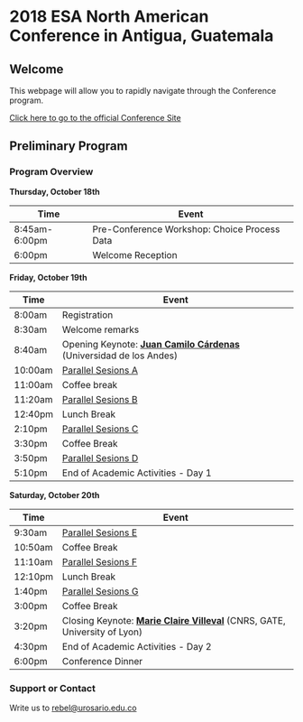 # 2018 ESA North American Conference in Antigua, Guatemala

## Welcome

This webpage will allow you to rapidly navigate through the Conference program.

<a href="http://www.urosario.edu.co/2018ESA/inicio/" target="_blank"> Click here to go to the official Conference Site</a>

## Preliminary Program

### Program Overview

**Thursday, October 18th** 

Time | Event
-----|------
8:45am-6:00pm | Pre-Conference Workshop: Choice Process Data
6:00pm | Welcome Reception

**Friday, October 19th** 

Time | Event
-----|------
8:00am | Registration
8:30am | Welcome remarks
8:40am | Opening Keynote: **[Juan Camilo Cárdenas](https://economia.uniandes.edu.co/index.php?option=com_profesor&view=profesorp&profesor=9&Itemid=474)** (Universidad de los Andes) 
10:00am | [Parallel Sesions A](SessionA.md)
11:00am | Coffee break
11:20am | [Parallel Sesions B](SessionB.md)
12:40pm | Lunch Break
2:10pm | [Parallel Sesions C](SessionC.md)
3:30pm | Coffee Break
3:50pm | [Parallel Sesions D](SessionD.md)
5:10pm | End of Academic Activities - Day 1

**Saturday, October 20th** 

Time | Event
-----|------
9:30am | [Parallel Sesions E](SessionE.md)
10:50am | Coffee Break
11:10am | [Parallel Sesions F](SessionF.md)
12:10pm | Lunch Break
1:40pm | [Parallel Sesions G](SessionG.md)
3:00pm | Coffee Break
3:20pm | Closing Keynote: **[Marie Claire Villeval](https://www.gate.cnrs.fr/spip.php?article197&lang=fr)** (CNRS, GATE, University of Lyon) 
4:30pm | End of Academic Activities - Day 2
6:00pm | Conference Dinner




### Support or Contact

Write us to rebel@urosario.edu.co
